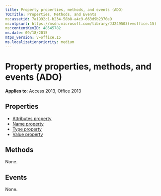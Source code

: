 ```yaml
---
title: Property properties, methods, and events (ADO)
TOCTitle: Properties, Methods, and Events
ms:assetid: 7a1992c1-b234-58b8-a4c9-663d9b2370e9
ms:mtpsurl: https://msdn.microsoft.com/library/JJ249503(v=office.15)
ms:contentKeyID: 48545782
ms.date: 09/18/2015
mtps_version: v=office.15
ms.localizationpriority: medium
---
```


# Property properties, methods, and events (ADO)

**Applies to**: Access 2013, Office 2013

## Properties

- [Attributes property](attributes-property-ado.md)
- [Name property](name-property-ado.md)
- [Type property](type-property-ado.md)
- [Value property](value-property-ado.md)

## Methods

None.

## Events

None.

